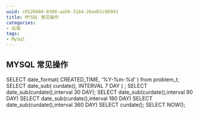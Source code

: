 ```yaml
---
uuid: c8126604-8300-aa56-3184-26ad61c86941
title: MYSQL 常见操作
categories:
- 后端
tags:
- MySql
---
```

MYSQL 常见操作
---------------------------------------------------------------------------------------------------
SELECT date_format( CREATED_TIME, '%Y-%m-%d' ) from problem_t;
SELECT date_sub( curdate(), INTERVAL 7 DAY ) ;
SELECT date_sub(curdate(),interval 30 DAY);
SELECT date_sub(curdate(),interval 90 DAY)
SELECT date_sub(curdate(),interval 180 DAY)
SELECT date_sub(curdate(),interval 360 DAY)
SELECT curdate();
SELECT NOW();